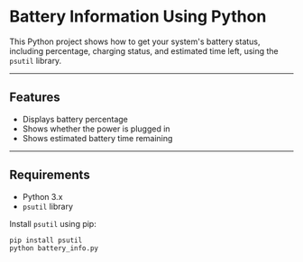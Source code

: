 # Battery Information Using Python

This Python project shows how to get your system's battery status, including percentage, charging status, and estimated time left, using the `psutil` library.

---

## Features

- Displays battery percentage
- Shows whether the power is plugged in
- Shows estimated battery time remaining

---

## Requirements

- Python 3.x
- `psutil` library

Install `psutil` using pip:

```bash
pip install psutil
python battery_info.py
